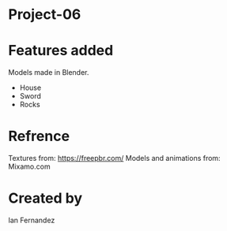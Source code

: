 # Project-06

# Features added

Models made in Blender. 
 - House 
 - Sword
 - Rocks

# Refrence

Textures from: https://freepbr.com/
Models and animations from: Mixamo.com

# Created by 
Ian Fernandez
